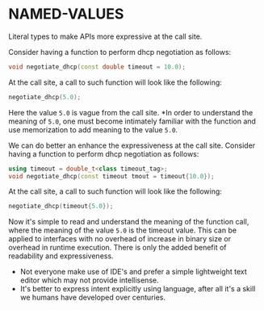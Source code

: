 # NAMED-VALUES
Literal types to make APIs more expressive at the call site.

Consider having a function to perform dhcp negotiation as follows:
```cpp
void negotiate_dhcp(const double timeout = 10.0);
```
At the call site, a call to such function will look like the following:
```cpp
negotiate_dhcp(5.0);
```
Here the value `5.0` is vague from the call site. *In order to understand the meaning of `5.0`, one must become intimately familiar with the function and use memorization to add meaning to the value `5.0`.

We can do better an enhance the expressiveness at the call site. Consider having a function to perform dhcp negotiation as follows:
```cpp
using timeout = double_t<class timeout_tag>;
void negotiate_dhcp(const timeout tmout = timeout{10.0});
```
At the call site, a call to such function will look like the following:
```cpp
negotiate_dhcp(timeout{5.0});
```
Now it's simple to read and understand the meaning of the function call, where the meaning of the value `5.0` is the timeout value.
This can be applied to interfaces with no overhead of increase in binary size or overhead in runtime execution. There is only the added benefit of readability and expressiveness.

* Not everyone make use of IDE's and prefer a simple lightweight text editor which may not provide intellisense.
* It's better to express intent explicitly using language, after all it's a skill we humans have developed over centuries.
